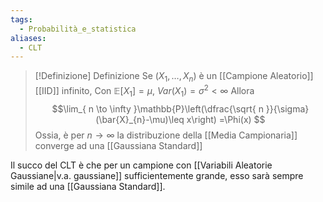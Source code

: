 ```yaml
---
tags:
  - Probabilità_e_statistica
aliases:
  - CLT
---
```


>[!Definizione]  Definizione
>Se $(X_{1},\dots,X_{n})$ è un [[Campione Aleatorio]] [[IID]] infinito,
>Con $\mathbb{E}[X_{1}]=\mu$, $Var(X_{1})=\sigma^2<\infty$
>Allora
>$$\lim_{ n \to \infty }\mathbb{P}\left(\dfrac{\sqrt{ n }}{\sigma}(\bar{X}_{n}-\mu)\leq x\right) =\Phi(x) $$
>Ossia, è per $n\to \infty$ la distribuzione della [[Media Campionaria]] converge ad una [[Gaussiana Standard]] 

Il succo del CLT è che per un campione con [[Variabili Aleatorie Gaussiane|v.a. gaussiane]] sufficientemente grande, esso sarà sempre simile ad una [[Gaussiana Standard]]. 